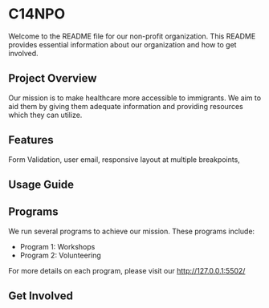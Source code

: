 # C14NPO
Welcome to the README file for our non-profit organization. This README provides essential information about our organization and how to get involved.


## Project Overview
Our mission is to make healthcare more accessible to immigrants. We aim to aid them by giving them adequate information and providing resources which they can utilize.

## Features
Form Validation, user email, responsive layout at multiple breakpoints, 

## Usage Guide


## Programs

We run several programs to achieve our mission. These programs include:

- Program 1: Workshops
- Program 2: Volunteering

For more details on each program, please visit our http://127.0.0.1:5502/

## Get Involved

